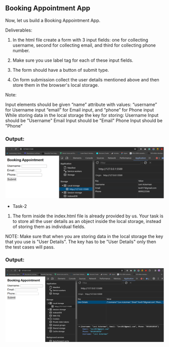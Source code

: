 ## Booking Appointment App

Now, let us build a Booking Appointment App.

Deliverables:

1. In the html file create a form with 3 input fields: one for collecting username, second for collecting email, and third for collecting phone number.

2. Make sure you use label tag for each of these input fields.

3. The form should have a button of submit type.

4. On form submission collect the user details mentioned above and then store them in the browser's local storage.

Note:

Input elements should be given “name” attribute with values:
“username” for Username input
“email” for Email input, and
“phone” for Phone input
While storing data in the local storage the key for storing:
Username Input should be "Username"
Email Input should be "Email"
Phone Input should be "Phone"

### Output:

![alt text](image-1.png)

- Task-2

1. The form inside the index.html file is already provided by us. Your task is to store all the user details as an object inside the local storage, instead of storing them as individual fields.

NOTE: Make sure that when you are storing data in the local storage the key that you use is "User Details". The key has to be "User Details" only then the test cases will pass.

### Output:

![alt text](image.png)
